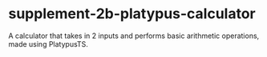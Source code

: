 # supplement-2b-platypus-calculator
A calculator that takes in 2 inputs and performs basic arithmetic operations, made using PlatypusTS.
